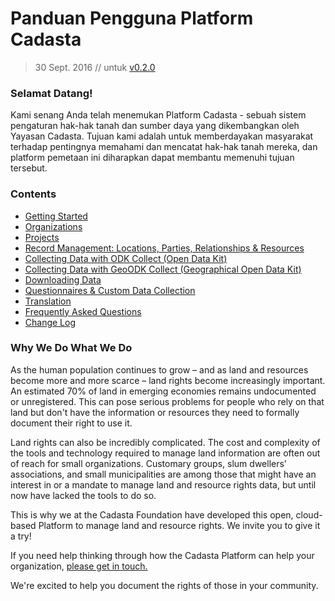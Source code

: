 # Panduan Pengguna Platform Cadasta

> 30 Sept. 2016 // untuk [v0.2.0](https://github.com/Cadasta/cadasta-platform/releases/tag/v0.2.0)  

### Selamat Datang!

Kami senang Anda telah menemukan Platform Cadasta - sebuah sistem pengaturan hak-hak tanah dan sumber daya yang dikembangkan oleh Yayasan Cadasta. Tujuan kami adalah untuk memberdayakan masyarakat terhadap pentingnya memahami dan mencatat hak-hak tanah mereka, dan platform pemetaan ini diharapkan dapat membantu memenuhi tujuan tersebut. 

### Contents

* [Getting Started](01-gettingstarted.md)
* [Organizations](02-organizations.md)
* [Projects](03-projects.md)
* [Record Management: Locations, Parties, Relationships & Resources](04-records.md)
* [Collecting Data with ODK Collect (Open Data Kit)](05-odkcollect.md)
* [Collecting Data with GeoODK Collect (Geographical Open Data Kit)](06-geoodkcollect.md)
* [Downloading Data](07-download.md)
* [Questionnaires & Custom Data Collection](08-XLSForms.md)
* [Translation](09-translation.md)
* [Frequently Asked Questions](10-faq.md)
* [Change Log](11-change-log.md)

### Why We Do What We Do

As the human population continues to grow – and as land and resources become more and more scarce – land rights become increasingly important. An estimated 70% of land in emerging economies remains undocumented or unregistered. This can pose serious problems for people who rely on that land but don't have the information or resources they need to formally document their right to use it.

Land rights can also be incredibly complicated. The cost and complexity of the tools and technology required to manage land information are often out of reach for small organizations. Customary groups, slum dwellers' associations, and small municipalities are among those that might have an interest in or a mandate to manage land and resource rights data, but until now have lacked the tools to do so.

This is why we at the Cadasta Foundation have developed this open, cloud-based Platform to manage land and resource rights. We invite you to give it a try!

If you need help thinking through how the Cadasta Platform can help your organization, [please get in touch. ](http://cadasta.org/contact/)

We're excited to help you document the rights of those in your community.

